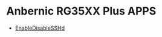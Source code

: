 # Anbernic RG35XX Plus APPS

- [EnableDisableSSHd](https://github.com/exdial/anbernic-apps/tree/master/EnableDisableSSHd)
